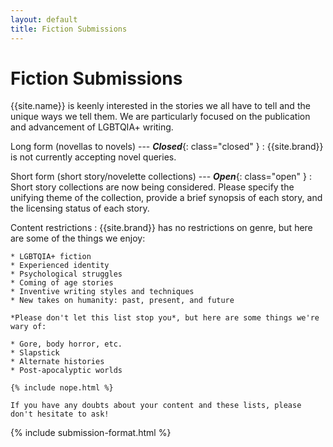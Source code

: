 ```yaml
---
layout: default
title: Fiction Submissions
---
```


# Fiction Submissions

{{site.name}} is keenly interested in the stories we all have to tell and the unique ways we tell them. We are particularly focused on the publication and advancement of LGBTQIA+ writing.

Long form (novellas to novels) --- ***Closed***{: class="closed" }
:   {{site.brand}} is not currently accepting novel queries.

Short form (short story/novelette collections) --- ***Open***{: class="open" }
:   Short story collections are now being considered. Please specify the unifying theme of the collection, provide a brief synopsis of each story, and the licensing status of each story.

Content restrictions
:   {{site.brand}} has no restrictions on genre, but here are some of the things we enjoy:

    * LGBTQIA+ fiction
    * Experienced identity
    * Psychological struggles
    * Coming of age stories
    * Inventive writing styles and techniques
    * New takes on humanity: past, present, and future

    *Please don't let this list stop you*, but here are some things we're wary of:

    * Gore, body horror, etc.
    * Slapstick
    * Alternate histories
    * Post-apocalyptic worlds

    {% include nope.html %}

    If you have any doubts about your content and these lists, please don't hesitate to ask!

{% include submission-format.html %}
